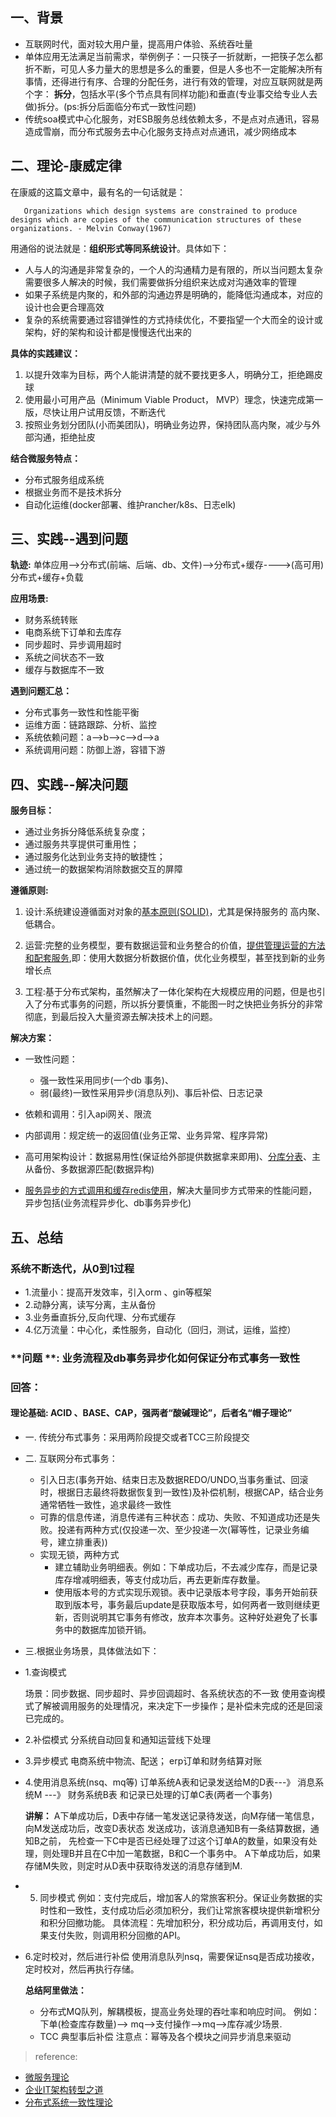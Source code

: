 ## 一、背景
* 互联网时代，面对较大用户量，提高用户体验、系统吞吐量
* 单体应用无法满足当前需求，举例例子：一只筷子一折就断，一把筷子怎么都折不断，可见人多力量大的思想是多么的重要，但是人多也不一定能解决所有事情，还得进行有序、合理的分配任务，进行有效的管理，对应互联网就是两个字： **拆分**，包括水平(多个节点具有同样功能)和垂直(专业事交给专业人去做)拆分。(ps:拆分后面临分布式一致性问题)
* 传统soa模式中心化服务，对ESB服务总线依赖太多，不是点对点通讯，容易造成雪崩，而分布式服务去中心化服务支持点对点通讯，减少网络成本


## 二、理论-康威定律
在康威的这篇文章中，最有名的一句话就是：
~~~
   Organizations which design systems are constrained to produce designs which are copies of the communication structures of these organizations. - Melvin Conway(1967)
~~~
用通俗的说法就是：**组织形式等同系统设计**。具体如下：
* 人与人的沟通是非常复杂的，一个人的沟通精力是有限的，所以当问题太复杂需要很多人解决的时候，我们需要做拆分组织来达成对沟通效率的管理
* 如果子系统是内聚的，和外部的沟通边界是明确的，能降低沟通成本，对应的设计也会更合理高效
* 复杂的系统需要通过容错弹性的方式持续优化，不要指望一个大而全的设计或架构，好的架构和设计都是慢慢迭代出来的

**具体的实践建议：**
1. 以提升效率为目标，两个人能讲清楚的就不要找更多人，明确分工，拒绝踢皮球
2. 使用最小可用产品（Minimum Viable Product， MVP）理念，快速完成第一版，尽快让用户试用反馈，不断迭代
3. 按照业务划分团队(小而美团队)，明确业务边界，保持团队高内聚，减少与外部沟通，拒绝扯皮

**结合微服务特点：**
* 分布式服务组成系统
* 根据业务而不是技术拆分
* 自动化运维(docker部署、维护rancher/k8s、日志elk)



## 三、实践--遇到问题

 **轨迹:** 
 单体应用—>分布式(前端、后端、db、文件)—>分布式+缓存---->(高可用)分布式+缓存+负载

**应用场景:**
*  财务系统转账
*  电商系统下订单和去库存
*  同步超时、异步调用超时
*  系统之间状态不一致
*  缓存与数据库不一致



**遇到问题汇总：**
* 分布式事务一致性和性能平衡
* 运维方面：链路跟踪、分析、监控
* 系统依赖问题：a–>b—>c—>d—>a
* 系统调用问题：防御上游，容错下游

## 四、实践--解决问题
**服务目标：**
* 通过业务拆分降低系统复杂度；
* 通过服务共享提供可重用性；
* 通过服务化达到业务支持的敏捷性；
* 通过统一的数据架构消除数据交互的屏障

**遵循原则:**
1. 设计:系统建设遵循面对对象的[基本原则(SOLID)](https://github.com/kgtom/daily-life/blob/master/books/oop%E8%AE%BE%E8%AE%A1%E5%8E%9F%E5%88%99.md)，尤其是保持服务的 高内聚、低耦合。
2. 运营:完整的业务模型，要有数据运营和业务整合的价值，[提供管理运营的方法和配套服务](https://github.com/kgtom/daily-life/blob/master/books/%E3%80%8A%E4%BC%81%E4%B8%9AIT%E6%9E%B6%E6%9E%84%E8%BD%AC%E5%9E%8B%E4%B9%8B%E9%81%93--%E6%89%93%E9%80%A0%E6%95%B0%E5%AD%97%E5%8C%96%E8%BF%90%E8%90%A5%E8%83%BD%E5%8A%9B%E3%80%8B.md),即：使用大数据分析数据价值，优化业务模型，甚至找到新的业务增长点

3. 工程:基于分布式架构，虽然解决了一体化架构在大规模应用的问题，但是也引入了分布式事务的问题，所以拆分要慎重，不能图一时之快把业务拆分的非常彻底，到最后投入大量资源去解决技术上的问题。


**解决方案：**

* 一致性问题：
  - 强一致性采用同步(一个db 事务)、
  - 弱(最终)一致性采用异步(消息队列)、事后补偿、日志记录
  
* 依赖和调用：引入api网关、限流
* 内部调用：规定统一的返回值(业务正常、业务异常、程序异常)
* 高可用架构设计：数据易用性(保证给外部提供数据拿来即用)、[分库分表](https://github.com/kgtom/daily-life/blob/master/books/%E3%80%8A%E4%BC%81%E4%B8%9AIT%E6%9E%B6%E6%9E%84%E8%BD%AC%E5%9E%8B%E4%B9%8B%E9%81%93---%E6%95%B0%E6%8D%AE%E5%BA%93%E5%88%86%E5%BA%93%E5%88%86%E8%A1%A8%E3%80%8B.md)、主从备份、多数据源匹配(数据异构)
* [服务异步的方式调用和缓存redis使用](https://github.com/kgtom/daily-life/blob/master/books/%E3%80%8A%E4%BC%81%E4%B8%9AIT%E6%9E%B6%E6%9E%84%E8%BD%AC%E5%9E%8B%E4%B9%8B%E9%81%93--%E5%BC%82%E6%AD%A5%E5%8C%96(%E5%88%86%E5%B8%83%E5%BC%8F)%E4%B8%8E%E7%BC%93%E5%AD%98%E3%80%8B.md)，解决大量同步方式带来的性能问题，异步包括(业务流程异步化、db事务异步化)
 

## 五、总结

### **系统不断迭代，从0到1过程**
* 1.流量小：提高开发效率，引入orm 、gin等框架
* 2.动静分离，读写分离，主从备份
* 3.业务垂直拆分,反向代理、分布式缓存
* 4.亿万流量：中心化，柔性服务，自动化（回归，测试，运维，监控）

### **问题 **: 业务流程及db事务异步化如何保证分布式事务一致性

### **回答：**

####  理论基础: ACID 、BASE、CAP，强两者“酸碱理论”，后者名“帽子理论”

* 一. 传统分布式事务：采用两阶段提交或者TCC三阶段提交

* 二. 互联网分布式事务：

   - 引入日志(事务开始、结束日志及数据REDO/UNDO,当事务重试、回滚时，根据日志最终将数据恢复到一致性)及补偿机制，根据CAP，结合业务通常牺牲一致性，追求最终一致性
   - 可靠的信息传递，消息传递有三种状态：成功、失败、不知道成功还是失败。投递有两种方式(仅投递一次、至少投递一次(幂等性，记录业务编号，建立排重表))
  - 实现无锁，两种方式
     - 建立辅助业务明细表。例如：下单成功后，不去减少库存，而是记录库存增减明细表，等支付成功后，再去更新库存数量。
     - 使用版本号的方式实现乐观锁。表中记录版本号字段，事务开始前获取到版本号，事务最后update是获取版本号，如何两者一致则继续更新，否则说明其它事务有修改，放弃本次事务。这种好处避免了长事务中的数据库加锁开销。
     
* 三.根据业务场景，具体做法如下：

* 1.查询模式

    场景：同步数据、同步超时、异步回调超时、各系统状态的不一致
    使用查询模式了解被调用服务的处理情况，来决定下一步操作；是补偿未完成的还是回滚已完成的。

* 2.补偿模式
    分系统自动回复和通知运营线下处理

* 3.异步模式
    电商系统中物流、配送； erp订单和财务结算对账

* 4.使用消息系统(nsq、mq等)
       订单系统A表和记录发送给M的D表---》 消息系统M  ---》 财务系统B表 和记录已处理的订单C表(两者一个事务)

    **讲解：**
    A下单成功后，D表中存储一笔发送记录待发送，向M存储一笔信息，向M发送成功后，改变D表状态 发送成功，该消息通知B有一条结算数据，通知B之前，
          先检查一下C中是否已经处理了过这个订单A的数量，如果没有处理，则处理B并且在C中加一笔数据，B和C一个事务中。
          A下单成功后，如果存储M失败，则定时从D表中获取待发送的消息存储到M.
 * 5. 同步模式
      例如：支付完成后，增加客人的常旅客积分。保证业务数据的实时性和一致性，支付成功后必须加积分，我们让常旅客模块提供新增积分和积分回撤功能。
           具体流程：先增加积分，积分成功后，再调用支付，如果支付失败，则调用积分回撤的API。

  * 6.定时校对，然后进行补偿
        使用消息队列nsq，需要保证nsq是否成功接收，定时校对，然后再执行存储。

    **总结阿里做法：**
    * 分布式MQ队列，解耦模板，提高业务处理的吞吐率和响应时间。
          例如：下单(检查库存数量)—> mq—>支付操作–>mq—>库存减少场景.
    * TCC 典型事后补偿
           注意点：幂等及各个模块之间异步消息来驱动 
> reference:
* [微服务理论](https://github.com/kgtom/daily-life/blob/master/important/%E5%BE%AE%E6%9C%8D%E5%8A%A1%E7%90%86%E8%AE%BA%E5%8F%8A%E5%AE%9E%E8%B7%B5.md)
* [企业IT架构转型之道](https://github.com/kgtom/daily-life/blob/master/books/%E3%80%8A%E4%BC%81%E4%B8%9AIT%E6%9E%B6%E6%9E%84%E8%BD%AC%E5%9E%8B%E4%B9%8B%E9%81%93---%E5%85%B1%E4%BA%AB%E6%9C%8D%E5%8A%A1%E6%90%AD%E5%BB%BA%E3%80%8B.md)
* [分布式系统一致性理论](https://github.com/kgtom/daily-life/blob/master/important/%E8%A7%A3%E5%86%B3%E5%88%86%E5%B8%83%E5%BC%8F%E7%B3%BB%E7%BB%9F%E4%B8%80%E8%87%B4%E6%80%A7%E9%9C%80%E8%A6%81%E5%93%AA%E4%BA%9B%E7%90%86%E8%AE%BA.md)
